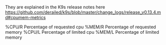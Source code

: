 They are explained in the K9s release notes here
<https://github.com/derailed/k9s/blob/master/change_logs/release_v0.13.4.md#cpumem-metrics>

%CPU/R Percentage of requested cpu
%MEM/R Percentage of requested memory
%CPU/L Percentage of limited cpu
%MEM/L Percentage of limited memory
